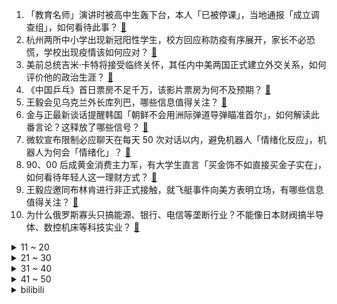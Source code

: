 1. 「教育名师」演讲时被高中生轰下台，本人「已被停课」，当地通报「成立调查组」，如何看待此事？ [:link:](https://www.zhihu.com/question/585004547)
2. 杭州两所中小学出现新冠阳性学生，校方回应称防疫有序展开，家长不必恐慌，学校出现疫情该如何应对？ [:link:](https://www.zhihu.com/question/585034503)
3. 美前总统吉米·卡特将接受临终关怀，其任内中美两国正式建立外交关系，如何评价他的政治生涯？ [:link:](https://www.zhihu.com/question/584966975)
4. 《中国乒乓》首日票房不足千万，该影片票房为何不及预期？ [:link:](https://www.zhihu.com/question/584775414)
5. 王毅会见乌克兰外长库列巴，哪些信息值得关注？ [:link:](https://www.zhihu.com/question/585024865)
6. 金与正最新谈话提醒韩国「朝鲜不会用洲际弹道导弹瞄准首尔」，如何解读此番言论？这释放了哪些信号？ [:link:](https://www.zhihu.com/question/585000018)
7. 微软宣布限制必应聊天在每天 50 次对话以内，避免机器人「情绪化反应」，机器人为何会「情绪化」？ [:link:](https://www.zhihu.com/question/584762402)
8. 90、00 后成黄金消费主力军，有大学生直言「买金饰不如直接买金子实在」，如何看待年轻人这一理财方式？ [:link:](https://www.zhihu.com/question/584974682)
9. 王毅应邀同布林肯进行非正式接触，就飞艇事件向美方表明立场，有哪些信息值得关注？ [:link:](https://www.zhihu.com/question/584959025)
10. 为什么俄罗斯寡头只搞能源、银行、电信等垄断行业？不能像日本财阀搞半导体、数控机床等科技实业？ [:link:](https://www.zhihu.com/question/584720132)
<details>
<summary>11 ~ 20</summary>

11. 项羽和拿破仑，为何都是百战百胜，却一败而亡？ [:link:](https://www.zhihu.com/question/584914125)
12. 近期每日新增阳性 5000 例以上，新增 2 例变异株，曾光表示「新冠并没有消失」，哪些信息值得关注？ [:link:](https://www.zhihu.com/question/584996880)
13. 那个因染粉色头发被网暴的杭州女孩走了「她和抑郁症抗争半年多」，哪些信息值得关注？ [:link:](https://www.zhihu.com/question/585057098)
14. 2 月 17 日温州瑞安一辆特斯拉撞上公交车致 1 死 1 伤，事故原因是什么？哪些信息值得关注？ [:link:](https://www.zhihu.com/question/584675241)
15. 日本的寿喜烧到底属不属于火锅？ [:link:](https://www.zhihu.com/question/584456849)
16. 如何评价《显微镜下的大明之丝绢案》大结局？ [:link:](https://www.zhihu.com/question/585016351)
17. 什么样的人一看就是潜力股？ [:link:](https://www.zhihu.com/question/582546373)
18. 美环保部长拒喝列车脱轨事发地自来水「水是安全的，但我不喝」，如何评价他这一行为？ [:link:](https://www.zhihu.com/question/584794065)
19. 《狂飙》中高启盛杀了光头勇已经切断他的下线了，为什么还要去杀钟阿四? [:link:](https://www.zhihu.com/question/582550565)
20. 为什么《雪中悍刀行》大家都不想飞升仙界，为什么把仙界描述的那么可怕？ [:link:](https://www.zhihu.com/question/510755371)
</details>
<details>
<summary>21 ~ 30</summary>

21. 张大仙谈 XYG 连败「都投了一套北京房钱，我能做的都做完了」对此你有什么想说的？ [:link:](https://www.zhihu.com/question/584578194)
22. 香港大学禁用 ChatGPT，使用学生将被视为「剽窃」，哪些信息值得关注？ [:link:](https://www.zhihu.com/question/584980969)
23. 钱重要还是孩子教育重要？ [:link:](https://www.zhihu.com/question/583963354)
24. 22-23 赛季法甲巴黎 4:3 里尔，梅西任意球绝杀，内马尔传射建功，姆巴佩追平，如何评价这场比赛？ [:link:](https://www.zhihu.com/question/585019768)
25. 明年上戏表演等校考专业招生分数线不低于普通本科录取控制分数线，哪些信息值得关注？ [:link:](https://www.zhihu.com/question/584973919)
26. 人到中年，你最在乎什么？ [:link:](https://www.zhihu.com/question/584037627)
27. 王毅称在乌克兰问题上「中国坚持原则、劝和促谈」，「美国作为一个大国，理应推动危机政治解决」，如何解读？ [:link:](https://www.zhihu.com/question/585007100)
28. 程序为什么要编译为语法树而不是语法列表或语法图？ [:link:](https://www.zhihu.com/question/584307280)
29. 2023 LPL 春季赛EDG VS TES，如何评价这场比赛？ [:link:](https://www.zhihu.com/question/585008530)
30. 我大学该买新的电脑还是二手的? [:link:](https://www.zhihu.com/question/583729309)
</details>
<details>
<summary>31 ~ 40</summary>

31. 如何看待美国业余围棋爱好者战胜顶级围棋 AI，15 局胜 14 局？ [:link:](https://www.zhihu.com/question/584836681)
32. 《三体》三部中最大的 bug 是什么？ [:link:](https://www.zhihu.com/question/22840370)
33. 微软聊天机器人被指辱骂用户、很自负，还质疑自己的存在，具体情况如何？为何聊天机器人会有这样的「个性」？ [:link:](https://www.zhihu.com/question/584561691)
34. 旅行途中，有哪些植物（古树/花）让你印象深刻？ [:link:](https://www.zhihu.com/question/583791564)
35. 一个不可复制，但能一直燃烧的火柴能干嘛？ [:link:](https://www.zhihu.com/question/583525812)
36. 2023 考研国家线预计是多少？ [:link:](https://www.zhihu.com/question/574844095)
37. 乌克兰宣布延长战时状态，我使馆提醒「请国内人员暂勿来乌」，有哪些信息值得关注？ [:link:](https://www.zhihu.com/question/584979381)
38. 新疆广汇因注册严重违规遭中国篮协处罚，周琦恢复「自由身」，哪些信息值得关注？ [:link:](https://www.zhihu.com/question/584574065)
39. 22-23 赛季英超阿森纳客场 4:2 维拉终结 4 轮不胜，大马丁乌龙送礼，如何评价这场比赛？ [:link:](https://www.zhihu.com/question/584882466)
40. 2023 年 NBA 全明星扣篮大赛麦克朗夺冠，如何评价本届扣篮大赛？ [:link:](https://www.zhihu.com/question/584977551)
</details>
<details>
<summary>41 ~ 50</summary>

41. 沈阳生育三孩的本地户籍家庭，每月发放 500 元育儿补贴，哪些信息值得关注？ [:link:](https://www.zhihu.com/question/584966179)
42. 有哪些你看了以后大呼过瘾的计算机书籍？ [:link:](https://www.zhihu.com/question/531662635)
43. 利拉德夺得 2023 年 NBA 全明星三分大赛冠军，如何评价他的表现？ [:link:](https://www.zhihu.com/question/584973437)
44. 植物利用的光大多是可见光，这是巧合还是有什么深层原因？ [:link:](https://www.zhihu.com/question/584763729)
45. 杭州西湖区一小学 10 名学生新冠抗原阳性，班级停课 4 天，目前情况如何？该如何做好防控工作？ [:link:](https://www.zhihu.com/question/585093348)
46. 《蚁人 3》中都有哪些彩蛋？ [:link:](https://www.zhihu.com/question/584413274)
47. 为什么《原神》里的艾尔海森明明天天都在读书，身体却那么强壮？ [:link:](https://www.zhihu.com/question/580887700)
48. 22-23 赛季英超切尔西 0:1 南安普顿，近 17 场仅赢 2 场，如何评价这场比赛？ [:link:](https://www.zhihu.com/question/584915955)
49. 霍格沃茨四个学院的性格放到现实中是怎样的？ [:link:](https://www.zhihu.com/question/486253288)
50. 应不应该对父母全盘坦白自己的工资情况或财务积蓄？ [:link:](https://www.zhihu.com/question/51047013)
</details><details>
<summary>bilibili</summary>

1. 它真的太会了！ [:link:](//www.bilibili.com/video/BV15M411H7hh)
2. 《人 类 起 源》 [:link:](//www.bilibili.com/video/BV1824y1p7bK)
3. 酸~~~~~~~~~~~~~~~~~~~~~~~~~~~~~~~~~~~~ [:link:](//www.bilibili.com/video/BV1LR4y1q7G1)
4. 特工离婚后果会有多严重？【硬核狠人46】 [:link:](//www.bilibili.com/video/BV1e54y1P76A)
5. 柯洁花1600万装修的豪华饭店！但点不到大家推荐的战鹰火腿肠？【还愿挑战ep16-粤江南】 [:link:](//www.bilibili.com/video/BV14A41127S9)
6. 《原神》3.5版本PV：「风花的呼吸」 [:link:](//www.bilibili.com/video/BV1ZM4y1f7FH)
7. 真人卡牌 特效大乱斗！ [:link:](//www.bilibili.com/video/BV1TM411A7Ep)
8. 我似乎找到对抗全球变暖的方法了！ [:link:](//www.bilibili.com/video/BV1tx4y1c7qP)
9. ⭐️阳光开朗大_____⭐️ [:link:](//www.bilibili.com/video/BV1Yj411N7gV)
10. 力斩诸神！Oliveira星际2世界冠军的含金量！ [:link:](//www.bilibili.com/video/BV1Jo4y1e7eH)
<details>
<summary>11 ~ 20</summary>

11. 00 后 的 童 年 有 什 么 ？ [:link:](//www.bilibili.com/video/BV1s54y1w7Vg)
12. 《崩坏：星穹铁道》彦卿角色PV——「锋寒砺淬」 [:link:](//www.bilibili.com/video/BV12Y411e7jQ)
13. 血赚！原来乐高法拉利超跑还可以做成一把枪！高达老鸟的乐高初体验【RAY】 [:link:](//www.bilibili.com/video/BV1FR4y1v7Jm)
14. 【鬼谷说】兔形目：喜马拉雅造就的“不合理”生物 [:link:](//www.bilibili.com/video/BV1XM411w7VM)
15. 余谨茜，和我一起回到过去吧 [:link:](//www.bilibili.com/video/BV1io4y1i7k1)
16. 史上唯一女大帝！杀进皇宫，夺他鸟位！《叶卡捷琳娜》P6（大结局） [:link:](//www.bilibili.com/video/BV1jG4y1N7qW)
17. 知道的人越多！倒闭的关东煮店越多！ [:link:](//www.bilibili.com/video/BV1p54y1w7Ti)
18. 用狂飙打开【当代年轻人现状】 [:link:](//www.bilibili.com/video/BV1JM411A7Tn)
19. 下班了，去外面买熟食要小心了！万万没想到路边熟食摊有鬼！熟食店门店也有鬼！我有可能从小被坑到大了 [:link:](//www.bilibili.com/video/BV1w24y1W7SW)
20. 永远别跟一个男大学生较真。 [:link:](//www.bilibili.com/video/BV16M4y1S7Tz)
</details>
<details>
<summary>21 ~ 30</summary>

21. 一个纪录片导演的惊悚春节 [:link:](//www.bilibili.com/video/BV1gs4y1h7Bb)
22. “几十年前的台词，现在听起来依旧讽刺呢” [:link:](//www.bilibili.com/video/BV1QM411n74H)
23. 老舍同名小说改编，导演拍完后竟被逼到自杀？老电影也太敢拍了！ [:link:](//www.bilibili.com/video/BV1fg4y1H7rv)
24. 【甄嬛传】安陵容：社会的烂抹布，全家的顶梁柱 [:link:](//www.bilibili.com/video/BV14T411D7Am)
25. 我觉得我没有感动中国，但是我觉得中国感动了我——潘维廉 [:link:](//www.bilibili.com/video/BV1VY411v7BR)
26. “已经开始期待这个没有口罩的夏天了～” [:link:](//www.bilibili.com/video/BV12M411n7p5)
27. 粉丝说看我发挥，我让他夜兰起飞！！！ [:link:](//www.bilibili.com/video/BV19M411n7Ec)
28. 把全网逼疯的“心疼白茶”事件：比穷更可怕的，是精神贫穷 [:link:](//www.bilibili.com/video/BV1XA411U7UM)
29. 爱如火💞...好像哪里不对劲？⚠️ [:link:](//www.bilibili.com/video/BV1aD4y1w7S2)
30. 带心里医生玩狼人杀 [:link:](//www.bilibili.com/video/BV1VD4y1A71q)
</details>
<details>
<summary>31 ~ 40</summary>

31. 沉船的旁边正有千船驶过，病树的前头却也是万木争春 [:link:](//www.bilibili.com/video/BV1xx4y157i6)
32. 【JOJOLands 01】我叫JOJO 你也可以叫我Dio！盗宝小队集结完毕！『JOJO的奇妙冒险9』 [:link:](//www.bilibili.com/video/BV1k24y1p7xJ)
33. 这种贴纸竟然能是毒品？三句话，颠覆你对毒品的认识 >> [:link:](//www.bilibili.com/video/BV14o4y1i7q9)
34. 快乐的小舞蹈#加州女孩 比❤ [:link:](//www.bilibili.com/video/BV1B84y1p7Jg)
35. 《 天 价 水 果 》第三期 [:link:](//www.bilibili.com/video/BV1M24y1p7DG)
36. 自制地震床，一地震就掉进床内···· [:link:](//www.bilibili.com/video/BV1pA411273w)
37. 花光预算！开公司6年，我们终于有了独栋工作室！ [:link:](//www.bilibili.com/video/BV1ZM411E7FY)
38. 谁教你这样剪的？？！！ [:link:](//www.bilibili.com/video/BV1L54y1w774)
39. ピノキオピー - 匿名M feat. 初音ミク・ARuFa [:link:](//www.bilibili.com/video/BV1WA411U7D2)
40. 这是我玩过最欢乐的音游了 [:link:](//www.bilibili.com/video/BV1to4y1e78R)
</details>
<details>
<summary>41 ~ 50</summary>

41. 花季少女被害，特种老兵重出江湖，掀翻黑手党 [:link:](//www.bilibili.com/video/BV1Uo4y1i7pn)
42. 合计死亡7647次，我通关了一款Easy Game [:link:](//www.bilibili.com/video/BV1X54y1P7v5)
43. 【我等了五年！就是为了这一天！！】 [:link:](//www.bilibili.com/video/BV1L24y1p7wj)
44. 你要永远相信，你才是世界上独一无二的女人 [:link:](//www.bilibili.com/video/BV18o4y1i7U2)
45. 专门成立警察抓女人露头发？为什么伊朗坚持保守？ [:link:](//www.bilibili.com/video/BV19D4y1w7yk)
46. 逐渐失控！两岁小屁孩，我拿他当儿子，他竟然... [:link:](//www.bilibili.com/video/BV15e4y1c7TS)
47. 听说，未来的太空电梯长这样！ [:link:](//www.bilibili.com/video/BV1DA411m7L5)
48. 《老 弟 回 魂 夜》 [:link:](//www.bilibili.com/video/BV1TM411A7qC)
49. 手机...已经...无所谓了...《最 骚 营 销 号 48》 [:link:](//www.bilibili.com/video/BV12M4y1f74C)
50. 恐怖片治愈美学，致郁一个是一个！ [:link:](//www.bilibili.com/video/BV1gb411R7Ge)
</details>
<details>
<summary>51 ~ 60</summary>

51. 骑行浪中国两年半，一辆自行车就是移动的家，给大家看看我都带了些什么 [:link:](//www.bilibili.com/video/BV1FR4y1v7jX)
52. 学校的意义到底是什么？ ► 让我们失去梦想？埋没天赋？– Prince Ea [:link:](//www.bilibili.com/video/BV1hv4y1W7G3)
53. 美国街头惊现女丧尸，世界末日终于要来了吗？ [:link:](//www.bilibili.com/video/BV1ZD4y1P7Q5)
54. 01年的模特经历变化这么大？！我的千变人生燃起来了！！ [:link:](//www.bilibili.com/video/BV1Ye4y1c7Mu)
55. 莫名其妙。【原神流浪者生日邮件】 [:link:](//www.bilibili.com/video/BV1Me4y1A7AX)
56. 贾如徐江是个冰冰有礼的绅士（英配狂飙） [:link:](//www.bilibili.com/video/BV1RA411U79T)
57. 为了不让器官受损，男人选择用水母自杀，成功救活了7个人 [:link:](//www.bilibili.com/video/BV1T84y1p7Yi)
58. 【时代少年团】时代少年团的拍摄日常 [:link:](//www.bilibili.com/video/BV1Ng4y1p7gq)
59. 最难翻译的谐音梗，英文翻译也好笑！ [:link:](//www.bilibili.com/video/BV1iD4y1w71D)
60. 飞3万公里，探秘全球独一无二美食，泰国火山排骨！！ [:link:](//www.bilibili.com/video/BV15T411U7ct)
</details>
<details>
<summary>61 ~ 70</summary>

61. 大家一定会吓疯的，请小哥来唱的话，那个布帘拉开 [:link:](//www.bilibili.com/video/BV1584y1p7tt)
62. 【怒九】艺术就是___！有想法就大胆画！像儿童一样去画画！ [:link:](//www.bilibili.com/video/BV1GY411v7uj)
63. 毕业一年之后   曾经想冲破天际的我们沉进了河底 [:link:](//www.bilibili.com/video/BV1oG4y1P7oD)
64. 大方脸女生画日系妆，怎么画才好看？ [:link:](//www.bilibili.com/video/BV1AM411H7Y4)
65. 冰霜巨口 我的世界永恒的MC生存 二周目EP18 [:link:](//www.bilibili.com/video/BV1mb411R7QX)
66. 感觉这个魈又细又壮的好神奇的体型…？ [:link:](//www.bilibili.com/video/BV11y4y1f7dD)
67. 为我们的公主琪亚娜，送上祝福!【崩坏3完结篇解说·其一】 [:link:](//www.bilibili.com/video/BV1Wo4y1e7EC)
68. 到底什么是专家？“诸君，且听龙吟” [:link:](//www.bilibili.com/video/BV1d24y1W7CD)
69. 《崩坏3》过场动画——「跨越」 [:link:](//www.bilibili.com/video/BV1784y1p7vM)
70. 没见过世面 [:link:](//www.bilibili.com/video/BV1dy4y1f7U2)
</details>
<details>
<summary>71 ~ 80</summary>

71. 喵星人：我所谓，我会出丑！ [:link:](//www.bilibili.com/video/BV1se4y1w7yR)
72. 建议查查他俩，不像演的！ [:link:](//www.bilibili.com/video/BV1iT411S7qT)
73. 一个优秀的白起，能躲掉吕布的每一刀！ [:link:](//www.bilibili.com/video/BV1Db411R7EQ)
74. 背了十几年的课文竟然是假的？谁“篡改”了千古名诗？真正的原版到底讲了什么… [:link:](//www.bilibili.com/video/BV1Fs4y1h7Gs)
75. 低价出大量闲置手机，先到先得！ [:link:](//www.bilibili.com/video/BV1VM411A7Dp)
76. 胡桃单曲《嗷》3.0 [:link:](//www.bilibili.com/video/BV1GT411D72s)
77. 深度|| 曹髦闹市政变之谜，天子之血对司马氏的终极诅咒 [:link:](//www.bilibili.com/video/BV1gb411R7Ja)
78. 对接の小曲，但是船新版本 [:link:](//www.bilibili.com/video/BV1Ds4y187Vu)
79. 【原神】迪卢克560w卢之巅！不过半山腰！ [:link:](//www.bilibili.com/video/BV1cD4y1A748)
80. 用《狂飙》的方式打开熊出没！ [:link:](//www.bilibili.com/video/BV1PA411z7jd)
</details>
<details>
<summary>81 ~ 90</summary>

81. 肯德基：你故意的? [:link:](//www.bilibili.com/video/BV1fY411e7N1)
82. 音游人和音乐人都沉默了 [:link:](//www.bilibili.com/video/BV1PR4y1q76Z)
83. 我妈总有一些特殊技能 [:link:](//www.bilibili.com/video/BV1xx4y1c7Pg)
84. 甜蜜的梦 [:link:](//www.bilibili.com/video/BV1pM4y1S78v)
85. 痛 实在是太痛了 [:link:](//www.bilibili.com/video/BV1RM411w7E7)
86. “小样，迷不死你？” [:link:](//www.bilibili.com/video/BV1xD4y1w7zM)
87. 我服了啊 [:link:](//www.bilibili.com/video/BV1Zv4y1s7PH)
88. 我偷看了一封老师的信 [:link:](//www.bilibili.com/video/BV1TG4y1N754)
89. 猫：给我个面子，这事儿算了！ [:link:](//www.bilibili.com/video/BV1JT411U7qG)
90. 《蚁人3》看完了，让“答辩”再飞一会 [:link:](//www.bilibili.com/video/BV1Me4y1c7UB)
</details>
<details>
<summary>91 ~ 100</summary>

91. 载入史册！！！ [:link:](//www.bilibili.com/video/BV1zM411w7P1)
92. 是真的，少年策马奔腾去上学 [:link:](//www.bilibili.com/video/BV1Ax4y157uT)
93. 今天俺家狗结婚！ [:link:](//www.bilibili.com/video/BV1Wx4y1V723)
94. 我真的把这个高血压广告做成了游戏！！ [:link:](//www.bilibili.com/video/BV1r14y1F7qs)
95. 厨师长一镜分享“手撕包菜”的门门道道，收藏并学习起来 [:link:](//www.bilibili.com/video/BV1HD4y1A7ke)
96. 猫德学院的上班狗 [:link:](//www.bilibili.com/video/BV1Go4y1i7wA)
97. 我永远相信，我是这个世界上独一无二的小美女 [:link:](//www.bilibili.com/video/BV1xM411n7JW)
98. 7天郭帆式作息能肝出什么？！「你别和我失散 你别和我失散」破球原创曲《太阳系遗物》来了！！ [:link:](//www.bilibili.com/video/BV13e4y1c7Bu)
99. 非常闲会干出什么事？到广场喂鸽鸽！ [:link:](//www.bilibili.com/video/BV1hR4y1i7EW)
100. 挑战30秒被强盛集团开除 [:link:](//www.bilibili.com/video/BV1n84y1n7pP)
</details></details>